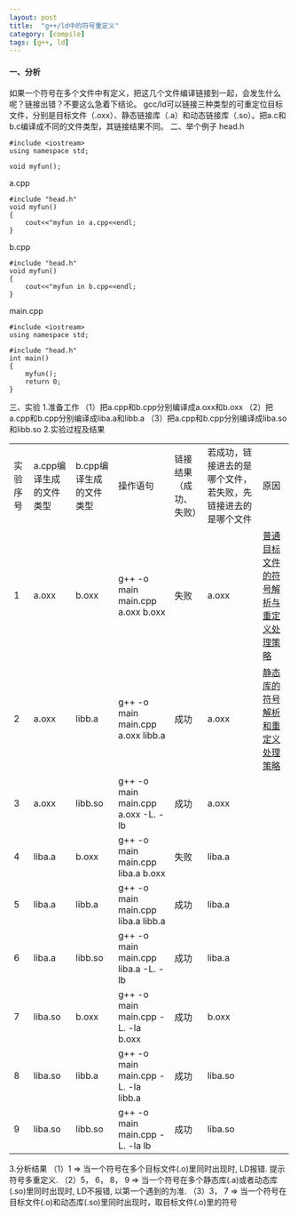 ```yaml
---
layout: post
title:  "g++/ld中的符号重定义"
category: [compile]
tags: [g++, ld]
---
```


#### 一、分析
如果一个符号在多个文件中有定义，把这几个文件编译链接到一起，会发生什么呢？链接出错？不要这么急着下结论。
gcc/ld可以链接三种类型的可重定位目标文件，分别是目标文件（.oxx）、静态链接库（.a）和动态链接库（.so）。把a.c和b.c编译成不同的文件类型，其链接结果不同。
二、举个例子
head.h

```
#include <iostream>
using namespace std;

void myfun();
```
a.cpp

```
#include "head.h"
void myfun()
{
	cout<<"myfun in a.cpp<<endl;
}
```
b.cpp

```
#include "head.h"
void myfun()
{
	cout<<"myfun in b.cpp<<endl;
}
```
main.cpp

```
#include <iostream>
using namespace std;

#include "head.h"
int main()
{
	myfun();
	return 0;
}
```
三、实验
1.准备工作
（1）把a.cpp和b.cpp分别编译成a.oxx和b.oxx
（2）把a.cpp和b.cpp分别编译成liba.a和libb.a
（3）把a.cpp和b.cpp分别编译成liba.so和libb.so
2.实验过程及结果
<table>
<tr>
<td>实验序号</td><td>a.cpp编译生成的文件类型</td><td>b.cpp编译生成的文件类型</td><td>操作语句</td><td>链接结果（成功、失败）</td><td>若成功，链接进去的是哪个文件，若失败，先链接进去的是哪个文件</td><td>原因</td>
</tr>
<tr>
<td>1</td><td>a.oxx</td><td>b.oxx</td><td>g++ -o main main.cpp a.oxx b.oxx</td><td>失败</td><td>a.oxx</td><td><a href="http://blog.csdn.net/mishifangxiangdefeng/article/details/44859389">普通目标文件的符号解析与重定义处理策略</a></td>
</tr>
<tr>
<td>2</td><td>a.oxx</td><td>libb.a</td><td>g++ -o main main.cpp a.oxx libb.a</td><td>成功</td><td>a.oxx</td><td><a href="http://blog.csdn.net/mishifangxiangdefeng/article/details/45127863">静态库的符号解析和重定义处理策略</a></td>
</tr>
<tr>
<td>3</td><td>a.oxx</td><td>libb.so</td><td>g++ -o main main.cpp a.oxx -L. -lb</td><td>成功</td><td>a.oxx</td>
</tr>
<tr>
<td>4</td><td>liba.a</td><td>b.oxx</td><td>g++ -o main main.cpp liba.a b.oxx</td><td>失败</td><td>liba.a</td>
</tr>
<tr>
<td>5</td><td>liba.a</td><td>libb.a</td><td>g++ -o main main.cpp liba.a libb.a</td><td>成功</td><td>liba.a</td>
</tr>
<tr>
<td>6</td><td>liba.a</td><td>libb.so</td><td>g++ -o main main.cpp liba.a -L. -lb</td><td>成功</td><td>liba.a</td>
</tr>
<tr>
<td>7</td><td>liba.so</td><td>b.oxx</td><td>g++ -o main main.cpp -L. -la b.oxx</td><td>成功</td><td>b.oxx</td>
</tr>
<tr>
<td>8</td><td>liba.so</td><td>libb.a</td><td>g++ -o main main.cpp -L. -la libb.a</td><td>成功</td><td>liba.so</td>
</tr>
<tr>
<td>9</td><td>liba.so</td><td>libb.so</td><td>g++ -o main main.cpp -L. -la lb</td><td>成功</td><td>liba.so</td>
</tr>
</table>
3.分析结果
（1）1 => 当一个符号在多个目标文件(.o)里同时出现时, LD报错. 提示符号多重定义.
（2）5， 6， 8， 9 => 当一个符号在多个静态库(.a)或者动态库(.so)里同时出现时, LD不报错, 以第一个遇到的为准. 
（3）3， 7 => 当一个符号在目标文件(.o)和动态库(.so)里同时出现时，取目标文件(.o)里的符号



